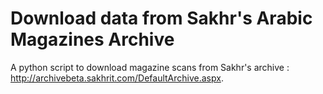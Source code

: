 Download data from Sakhr's Arabic Magazines Archive
===================================================

A python script to download magazine scans from Sakhr's archive : http://archivebeta.sakhrit.com/DefaultArchive.aspx.
